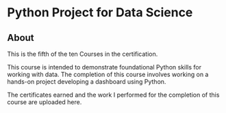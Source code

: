 # Python Project for Data Science

## About
This is the fifth of the ten Courses in the certification. 

This course is intended to demonstrate foundational Python skills for working with data. The completion of this course involves working on a hands-on project developing a dashboard using Python.

The certificates earned and the work I performed for the completion of this course are uploaded here. 